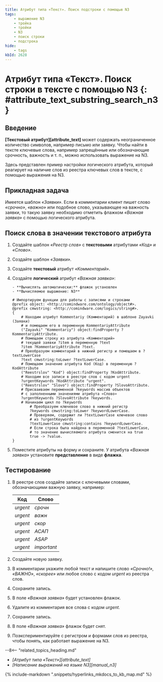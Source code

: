```yaml
---
title: Атрибут типа «Текст». Поиск подстроки с помощью N3
tags:
    - выражение N3
    - тройка
    - тройки
    - N3
    - поиск строки
    - подстрока
hide:
    - tags
kbId: 2628
---
```


# Атрибут типа «Текст». Поиск строки в тексте с помощью N3 {: #attribute_text_substring_search_n3}

## Введение

**[Текстовый атрибут][attribute_text]** может содержать неограниченное количество символов, например письмо или заявку. Чтобы найти в тексте ключевые слова, например запрещённые или обозначающие срочность, важность и т. п., можно использовать выражение на N3.

Здесь представлен пример настройки логического атрибута, который реагирует на наличие слов из реестра ключевых слов в тексте, с помощью выражения на N3.

## Прикладная задача

Имеется шаблон _«Заявки»_. Если в комментарии клиент пишет слово _«срочно»_, _«важно»_ или подобное слово, указывающее на важность заявки, то такую заявку необходимо отметить флажком _«Важная заявка»_ с помощью логического атрибута.

## Поиск слова в значении текстового атрибута

1. Создайте шаблон _«Реестр слов»_ с **текстовыми** атрибутами _«Код»_ и _«Слово»_.
2. Создайте шаблон _«Заявки»_.
3. Создайте **текстовый** атрибут _«Комментарий»_.
4. Создайте **логический** атрибут _«Важная заявка»_:

       - **Вычислять автоматически:** флажок установлен
       - **Вычисляемое выражение: N3**

    ``` turtle
    # Импортируем функции для работы с записями и строками
    @prefix object: <http://comindware.com/ontology/object#>.
    @prefix cmwstring: <http://comindware.com/logics/string#>.
    {
        # Находим атрибут Kommentariy (Комментарий) в шаблоне Zayavki (Заявки)
        # и помещаем его в переменную KommentariyAttribute
        ("Zayavki" "Kommentariy") object:findProperty ?KommentariyAttribute.
        # Помещаем строку из атрибута «Комментарий»
        # текущей заявки ?item в переменную ?text
        ?item ?KommentariyAttribute ?text.
        # Преобразуем комментарий в нижний регистр и помещаем в ?textLowerCase
        ?text cmwstring:toLower ?textLowerCase.
        # Помещаем значение атрибута Kod (Код) в переменную ?KodAttribute
        ("Reestrslov" "Kod") object:findProperty ?KodAttribute.
        # Находим все записи в реестре слов с кодом urgent
        ?urgentKeywords ?KodAttribute "urgent".
        ("Reestrslov" "Slovo") object:findProperty ?SlovoAttribute.
        # Присваиваем переменной ?keywords массив объектов
        # с заполненными значениями атрибута «Слово»
        ?urgentKeywords ?SlovoAttribute ?keywords.
        # Начинаем цикл по ?keywords
            # Преобразуем ключевое слово в нижний регистр
            ?keywords cmwstring:toLower ?keywordLowerCase.
            # Проверяем, содержит ли ?textLowerCase ключевое слово
            # из ?urgentKeywords
            ?textLowerCase cmwstring:contains ?keywordLowerCase.
            # Если строка была найдена в переменной ?textLowerCase,
            # то значение вычисляемого атрибута сменится на true
            true -> ?value.
    }
    ```

5. Поместите атрибуты на форму и сохраните. У атрибута _«Важная заявка»_ установите **представление** в виде **флажка**.

## Тестирование

1. В реестре слов создайте записи с ключевыми словами, обозначающими важную заявку, например:

    | Код      | Слово     |
    | ------------- | -------------- |
    | _urgent_ | _срочн_      |
    | _urgent_ | _важн_      |
    | _urgent_ | _скор_      |
    | _urgent_ | _АСАП_      |
    | _urgent_ | _ASAP_      |
    | _urgent_ | _important_      |

2. Создайте новую заявку.
3. В комментарии укажите любой текст и напишите слово _«Срочно!»_, _«ВАЖНО»_, _«скорее»_ или любое слово с кодом _urgent_ из реестра слов.
4. Сохраните запись.
5. В поле _«Важная заявка»_ будет установлен флажок.
6. Удалите из комментария все слова с кодом _urgent_.
7. Сохраните запись.
8. В поле _«Важная заявка»_ флажок будет снят.
9. Поэкспериментируйте с регистром и формами слов из реестра, чтобы понять, как работает выражение на N3.

<div class="relatedTopics">

--8<-- "related_topics_heading.md"

- *[Атрибут типа «Текст»][attribute_text]*
- *[Написание выражений на языке N3][manual_n3]*

</div>

{%
include-markdown ".snippets/hyperlinks_mkdocs_to_kb_map.md"
%}
